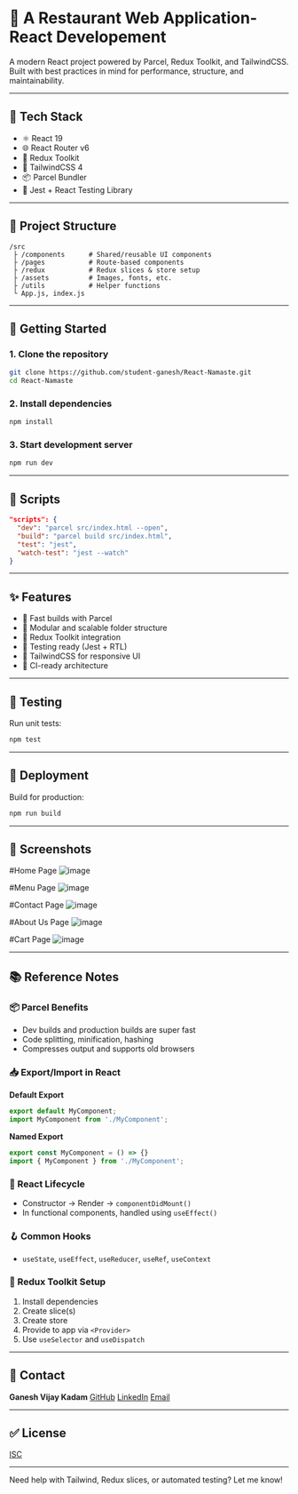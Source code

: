 # 🌟 A Restaurant Web Application-React Developement

A modern React project powered by Parcel, Redux Toolkit, and TailwindCSS. Built with best practices in mind for performance, structure, and maintainability.

---

## 🚀 Tech Stack

* ⚛️ React 19
* 🌐 React Router v6
* 🎯 Redux Toolkit
* 💨 TailwindCSS 4
* 📦 Parcel Bundler
* 🧪 Jest + React Testing Library

---

## 📁 Project Structure

```
/src
 ├ /components      # Shared/reusable UI components
 ├ /pages           # Route-based components
 ├ /redux           # Redux slices & store setup
 ├ /assets          # Images, fonts, etc.
 ├ /utils           # Helper functions
 └ App.js, index.js
```

---

## 🔧 Getting Started

### 1. Clone the repository

```bash
git clone https://github.com/student-ganesh/React-Namaste.git
cd React-Namaste
```

### 2. Install dependencies

```bash
npm install
```

### 3. Start development server

```bash
npm run dev
```

---

## 📜 Scripts

```json
"scripts": {
  "dev": "parcel src/index.html --open",
  "build": "parcel build src/index.html",
  "test": "jest",
  "watch-test": "jest --watch"
}
```

---

## ✨ Features

* 🚀 Fast builds with Parcel
* 🧩 Modular and scalable folder structure
* 🧠 Redux Toolkit integration
* 🧪 Testing ready (Jest + RTL)
* 📱 TailwindCSS for responsive UI
* 🧪 CI-ready architecture

---

## 🧪 Testing

Run unit tests:

```bash
npm test
```

---

## 🚀 Deployment

Build for production:

```bash
npm run build
```
---

## 📸 Screenshots

#Home Page
![image](https://github.com/user-attachments/assets/0a3add88-21b1-4319-a3c1-932a01ec7cb2)

#Menu Page
![image](https://github.com/user-attachments/assets/707c3fd7-319d-4aaa-b505-18d7f5d7516a)

#Contact Page
![image](https://github.com/user-attachments/assets/635dd671-47a0-4098-b725-89896788e4fe)

#About Us Page
![image](https://github.com/user-attachments/assets/e6849342-9ee7-4c04-9649-2e6d2076f7a8)

#Cart Page
![image](https://github.com/user-attachments/assets/ae2ba797-0599-46c4-9182-252f5753d5cf)


---

## 📚 Reference Notes

### 📦 Parcel Benefits

* Dev builds and production builds are super fast
* Code splitting, minification, hashing
* Compresses output and supports old browsers

### 📥 Export/Import in React

**Default Export**

```js
export default MyComponent;
import MyComponent from './MyComponent';
```

**Named Export**

```js
export const MyComponent = () => {}
import { MyComponent } from './MyComponent';
```

### 🔁 React Lifecycle

* Constructor → Render → `componentDidMount()`
* In functional components, handled using `useEffect()`

### 🪝 Common Hooks

* `useState`, `useEffect`, `useReducer`, `useRef`, `useContext`

### 🔧 Redux Toolkit Setup

1. Install dependencies
2. Create slice(s)
3. Create store
4. Provide to app via `<Provider>`
5. Use `useSelector` and `useDispatch`

---

## 📩 Contact

**Ganesh Vijay Kadam**
[GitHub](https://github.com/student-ganesh)
[LinkedIn](https://www.linkedin.com/in/ganesh-kadam-0694a126a)
[Email](ganukadam1978@gmail.com)

---

## ✅ License

[ISC](./LICENSE)

---

Need help with Tailwind, Redux slices, or automated testing? Let me know!
